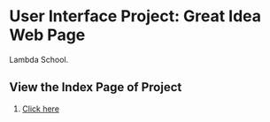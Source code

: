 # User Interface Project: Great Idea Web Page

Lambda School. 

## View the Index Page of Project
1. <a href="https://aaharbaugh.github.io/User-Interface">Click here</a>
